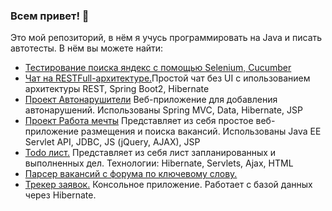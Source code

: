 ### Всем привет! 👋

Это мой репозиторий, в нём я учусь программировать на Java и писать автотесты. В нём вы можете найти:
- <a href=https://github.com/alexg3011/YaTestsSearch> Тестирование поиска яндекс с помощью Selenium, Cucumber
- <a href=https://github.com/alexg3011/job4j_chat>Чат на RESTFull-архитектуре.</a>Простой чат без UI с ипользованием архитектуры REST, Spring Boot2, Hibernate
- <a href=https://github.com/alexg3011/job4j_car_accident>Проект Автонарушители</a> Веб-приложение для добавления автонарушений. Использованы Spring MVC, Data, Hibernate, JSP
- <a href=https://github.com/alexg3011/job4j_dreamjob>Проект Работа мечты</a> Представляет из себя простое веб-приложение размещения и поиска вакансий. Использованы Java EE Servlet API, JDBC, JS (jQuery, AJAX), JSP
- <a href=https://github.com/alexg3011/job4j_todo>Todo лист.</a> Представляет из себя лист запланированных и выполненных дел. Технологии: Hibernate, Servlets, Ajax, HTML
- <a href=https://github.com/alexg3011/job4j_grabber>Парсер вакансий с форума по ключевому слову.</a> 
- <a href=https://github.com/alexg3011/job4j_tracker>Трекер заявок.</a> Консольное приложение. Работает с базой данных через Hibernate.
